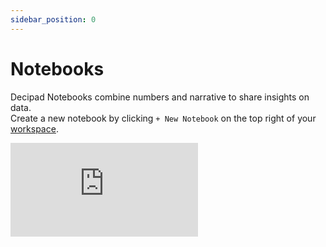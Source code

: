 ```yaml
---
sidebar_position: 0
---
```


# Notebooks

Decipad Notebooks combine numbers and narrative to share insights on data. <br />
Create a new notebook by clicking `+ New Notebook` on the top right of your [workspace](http://app.decipad.com/).

<div style={{position: 'relative', paddingBottom: '59.01639344262295%', height: 0}}>
  <iframe src="https://www.loom.com/embed/e18301fb8aa748eca8f7be0ce38c9e6a?sid=726a1216-91e3-4c61-9f55-8190c2ffa632?hide_owner=true&hide_share=true&hide_title=true&hideEmbedTopBar=true" frameBorder={0} webkitallowfullscreen mozallowfullscreen allowFullScreen style={{position: 'absolute', top: 0, left: 0, width: '100%', height: '100%'}} />
</div>

## Notebook Features

---

import {
newNotebookBadge,
GridContainer,
Card,
} from '@site/src/components/GalleryCards';

<GridContainer>
  <Card title="Formulas" notebook="/docs/quick-start/formulas" description="Create quick calculations people can follow." />

  <Card title="Tables" notebook="/docs/quick-start/tables" description="Organize data and create quick calculations." />

  <Card title="Charts" notebook="/docs/quick-start/charts" description="Create quick visualizations for your data." />

  <Card title="Data Views" notebook="/docs/quick-start/data-views" description="Pivot your data to quickly highlight information." />

  <Card title="Interactive Widgets" notebook="/docs/quick-start/widgets" description="Explore data in real-time and create interactive notebooks." />

  <Card title="Inline Results" notebook="/docs/quick-start/inline-results" description="Explain results and conclusions." />

  <Card title="Data Integrations" notebook="/docs/integrations/basics" description="Quickly import data to analyze and visualize." />

  <Card title="Embed on Decipad" notebook="/docs/quick-start/embed-on-decipad" description="Embed from external websites into Decipad." />
</GridContainer>

## Notebook Blocks

---

On Decipad everything is a block, that you can combine to present and analyze your data.

1.  **Add New Blocks**:
    To add a new block, click the + button located next to an empty line. Alternatively, use the keyboard shortcut by typing `/` on a new empty line. Select the desired block from the menu that appears.

2.  **Delete Blocks**:
    To delete a block, hover over the block and click the `⸬` button that appears on its left. Choose `Delete` from the options.

3.  **Move Blocks**:
    To move a block, hold the `⸬` button that appears on the left of the block, and drag the block to the desired position indicated by a blue line. You can stack side-by-side widgets, paragraphs, callouts, quotes, and images.

4.  **Duplicate Blocks**:
    To duplicate a block, hover over the block and click the `⸬` button that appears, then select `Duplicate`.

5.  **Hide Blocks from Notebook Readers**:
    To hide a block from readers, select "Hide from reader". This will hide the block for collaborators with the "Reader" role, the pulished view, and when the document is embedded. The block will fade, and a hidden icon will appear on the left of the block.

6.  **Transform Blocks**:
    To transform a block, hover over the block and click the `⸬` button that appears. Select "Turn into" to change the type of your block.

## Notebook Tabs

---

Organize your notebook blocks into separate tabs.

<div style={{position: 'relative', paddingBottom: '59.01639344262295%', height: 0}}>
  <iframe src="https://www.loom.com/embed/14016c3eead24523ac0b123dc9411627?sid=54999995-483b-4968-9158-0059631b86a7?hide_owner=true&hide_share=true&hide_title=true&hideEmbedTopBar=true" frameBorder={0} webkitallowfullscreen mozallowfullscreen allowFullScreen style={{position: 'absolute', top: 0, left: 0, width: '100%', height: '100%'}} />
</div>

<br />

1.  **Add Tabs:**
    Click the `Add tab` button at the bottom of your notebooks. Choose a new name for your tab and press enter to confirm. To delete a tab, select it, click the dropdown next to its name, and choose `Delete tab`. To update the tab's icon, click on it and choose a new one. You can also reorder your tabs using `Move tab` in the dropdown menu.

2.  **Move Blocks Between Tabs:**
    Select the block or blocks you want to move. Click the `⸬` button that appears on the left of the block selection. Choose `Move to tab` and select the new tab.

3.  **Hide Tabs from Notebooks Readers**
    Select the tab you want to hide. Click the dropdown next to its name. Choose `Hide from readers`. This will hide the tab for collaborators with the "Reader" role, the published view, and when the document is embedded.

## Upload Files: Images & CSVs

---

1.  **Upload .CSV files**: Drag and drop your .CSV files directly into a notebook or use the slash command "/csv" on an empty paragraph.
2.  **Upload images**: Add visual elements and context to your notebooks by dragging and dropping image files or using the slash command "/image" on an empty paragraph.
